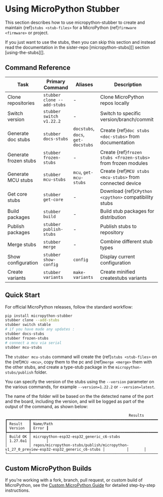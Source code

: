 # Using MicroPython Stubber 

This section describes how to use micropython-stubber to create and maintain {ref}`stubs <stub-files>` for a MicroPython {ref}`firmware <firmware>` or project.

If you just want to use the stubs, then you can skip this section and instead read the documentation in the sister-repo [micropython-stubs][] section [using-the-stubs][]. 
## Command Reference

| Task | Primary Command | Aliases | Description |
|------|-----------------|---------|-------------|
| Clone repositories | `stubber clone --add-stubs` | - | Clone MicroPython repos locally |
| Switch version | `stubber switch v1.22.2` | - | Switch to specific version/branch/commit |
| Generate doc stubs | `stubber docs-stubs` | `docstubs`, `docs`, `get-docstubs` | Create {ref}`doc stubs <doc-stubs>` from documentation |
| Generate frozen stubs | `stubber frozen-stubs` | - | Create {ref}`frozen stubs <frozen-stubs>` from frozen modules |
| Generate MCU stubs | `stubber mcu-stubs` | `mcu`, `get-mcu-stubs` | Create {ref}`MCU stubs <mcu-stubs>` from connected device |
| Get core stubs | `stubber get-core` | - | Download {ref}`CPython <cpython>` compatibility stubs |
| Build packages | `stubber build` | - | Build stub packages for distribution |
| Publish packages | `stubber publish-stubs` | - | Publish stubs to repository |
| Merge stubs | `stubber merge` | - | Combine different stub types |
| Show configuration | `stubber show-config` | `config` | Display current configuration |
| Create variants | `stubber variants` | `make-variants` | Create minified createstubs variants |

## Quick Start

For official MicroPython releases, follow the standard workflow:

```bash
pip install micropython-stubber
stubber clone --add-stubs
stubber switch stable
# if you have made any updates : 
stubber docs-stubs
stubber frozen-stubs
# connect a mcu via serial 
stubber mcu-stubs
```

The `stubber mcu-stubs` command will create the {ref}`stubs <stub-files>` on the {ref}`MCU <mcu>`, copy them to the pc and {ref}`merge <merge>` them with the other stubs,
and create a type-stub package in the `micropython-stubs/publish` folder.

You can specify the version of the stubs using the `--version` parameter on the various commands, for example `--version=1.22.2` or `--version=latest`.

The name of the folder will be based on the the detected name of the port and the board, including the version, and will be logged as part of the output of the command, as shown below:

```
                                                         Results
┏━━━━━━━━━━┳━━━━━━━━━━━━━━━━━━━━━━━━━━━━━━━━━━━━━━━━━━━━━━━━━━━━━━━━━━━━━━━━━━━━━━━━━━━━━━━━━━━━━━━━━━┳━━━━━━━━━━┳━━━━━━━┓
┃ Result   ┃ Name/Path                                                                                ┃ Version  ┃ Error ┃
┡━━━━━━━━━━╇━━━━━━━━━━━━━━━━━━━━━━━━━━━━━━━━━━━━━━━━━━━━━━━━━━━━━━━━━━━━━━━━━━━━━━━━━━━━━━━━━━━━━━━━━━╇━━━━━━━━━━╇━━━━━━━┩
│ Build OK │ micropython-esp32-esp32_generic_c6-stubs                                                 │ 1.27.0a1 │       │
│          │ repos/micropython-stubs/publish/micropython-v1_27_0_preview-esp32-esp32_generic_c6-stubs │          │       │
└──────────┴──────────────────────────────────────────────────────────────────────────────────────────┴──────────┴───────┘
```

## Custom MicroPython Builds

If you're working with a fork, branch, pull request, or custom build of MicroPython, see the [Custom MicroPython Guide](25_custom_micropython.md) for detailed step-by-step instructions.



